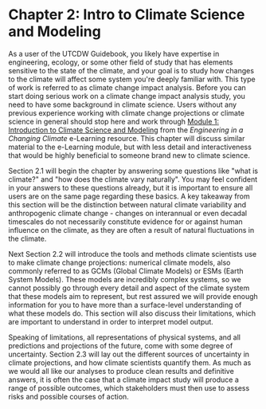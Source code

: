 # Chapter 2: Intro to Climate Science and Modeling

As a user of the UTCDW Guidebook, you likely have expertise in engineering, ecology, or some other field of study that has elements sensitive to the state of the climate, and your goal is to study how changes to the climate will affect some system you're deeply familiar with. This type of work is referred to as climate change impact analysis. Before you can start doing serious work on a climate change impact analysis study, you need to have some background in climate science. Users without any previous experience working with climate change projections or climate science in general should stop here and work through [Module 1: Introduction to Climate Science and Modeling](https://edtech.engineering.utoronto.ca/subproject/introduction-climate-science-and-modeling) from the *Engineering in a Changing Climate* e-Learning resource. This chapter will discuss similar material to the e-Learning module, but with less detail and interactiveness that would be highly beneficial to someone brand new to climate science.

Section 2.1 will begin the chapter by answering some questions like "what is climate?" and "how does the climate vary naturally". You may feel confident in your answers to these questions already, but it is important to ensure all users are on the same page regarding these basics. A key takeaway from this section will be the distinction between natural climate variability and anthropogenic climate change - changes on interannual or even decadal timescales do not necessarily constitute evidence for or against human influence on the climate, as they are often a result of natural fluctuations in the climate.

Next Section 2.2 will introduce the tools and methods climate scientists use to make climate change projections: numerical climate models, also commonly referred to as GCMs (Global Climate Models) or ESMs (Earth System Models). These models are incredibly complex systems, so we cannot possibly go through every detail and aspect of the climate system that these models aim to represent, but rest assured we will provide enough information for you to have more than a surface-level understanding of what these models do. This section will also discuss their limitations, which are important to understand in order to interpret model output.

Speaking of limitations, all representations of physical systems, and all predictions and projections of the future, come with some degree of uncertainty. Section 2.3 will lay out the different sources of uncertainty in climate projections, and how climate scientists quantify them. As much as we would all like our analyses to produce clean results and definitive answers, it is often the case that a climate impact study will produce a range of possible outcomes, which stakeholders must then use to assess risks and possible courses of action.